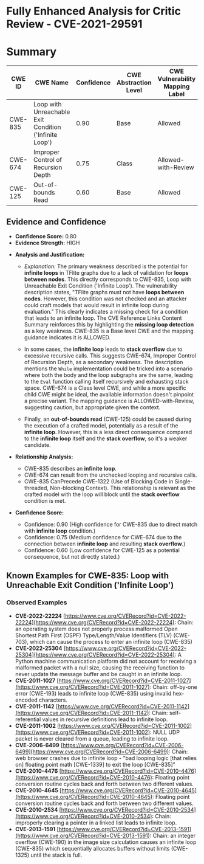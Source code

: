# Fully Enhanced Analysis for Critic Review - CVE-2021-29591

# Summary
| CWE ID | CWE Name | Confidence | CWE Abstraction Level | CWE Vulnerability Mapping Label | CWE-Vulnerability Mapping Notes |
|---|---|---|---|---|---|
| CWE-835 | Loop with Unreachable Exit Condition ('Infinite Loop') | 0.90 | Base | Allowed | Primary CWE |
| CWE-674 | Improper Control of Recursion Depth | 0.75 | Class | Allowed-with-Review | Secondary Candidate |
| CWE-125 | Out-of-bounds Read | 0.60 | Base | Allowed | Secondary Candidate |

## Evidence and Confidence

*   **Confidence Score:** 0.80
*   **Evidence Strength:** HIGH

- **Analysis and Justification:**  
  - *Explanation:* The primary weakness described is the potential for **infinite loops** in TFlite graphs due to a lack of validation for **loops between nodes**. This directly corresponds to CWE-835, Loop with Unreachable Exit Condition ('Infinite Loop'). The vulnerability description states, "TFlite graphs must not have **loops between nodes**. However, this condition was not checked and an attacker could craft models that would result in infinite loop during evaluation." This clearly indicates a missing check for a condition that leads to an infinite loop. The CVE Reference Links Content Summary reinforces this by highlighting the **missing loop detection** as a key weakness. CWE-835 is a Base level CWE and the mapping guidance indicates it is ALLOWED.

  - In some cases, the **infinite loop** leads to **stack overflow** due to excessive recursive calls. This suggests CWE-674, Improper Control of Recursion Depth, as a secondary weakness. The description mentions the `While` implementation could be tricked into a scenario where both the body and the loop subgraphs are the same, leading to the `Eval` function calling itself recursively and exhausting stack space. CWE-674 is a Class level CWE, and while a more specific child CWE might be ideal, the available information doesn't pinpoint a precise variant. The mapping guidance is ALLOWED-with-Review, suggesting caution, but appropriate given the context.

  - Finally, an **out-of-bounds read** (CWE-125) could be caused during the execution of a crafted model, potentially as a result of the **infinite loop**. However, this is a less direct consequence compared to the **infinite loop** itself and the **stack overflow**, so it's a weaker candidate.

- **Relationship Analysis:**
  - CWE-835 describes an **infinite loop**.
  - CWE-674 can result from the unchecked looping and recursive calls.
  - CWE-835 CanPrecede CWE-1322 (Use of Blocking Code in Single-threaded, Non-blocking Context). This relationship is relevant as the crafted model with the loop will block until the **stack overflow** condition is met.

- **Confidence Score:**
  - Confidence: 0.90 (High confidence for CWE-835 due to direct match with **infinite loop** condition.)
  - Confidence: 0.75 (Medium confidence for CWE-674 due to the connection between **infinite loop** and resulting **stack overflow**.)
  - Confidence: 0.60 (Low confidence for CWE-125 as a potential consequence, but not directly stated.)



## Known Examples for CWE-835: Loop with Unreachable Exit Condition ('Infinite Loop')
### Observed Examples
- **CVE-2022-22224** [https://www.cve.org/CVERecord?id=CVE-2022-22224](https://www.cve.org/CVERecord?id=CVE-2022-22224): Chain: an operating system does not properly process malformed Open Shortest Path First (OSPF) Type/Length/Value Identifiers (TLV) (CWE-703), which can cause the process to enter an infinite loop (CWE-835)
- **CVE-2022-25304** [https://www.cve.org/CVERecord?id=CVE-2022-25304](https://www.cve.org/CVERecord?id=CVE-2022-25304): A Python machine communication platform did not account for receiving a malformed packet with a null size, causing the receiving function to never update the message buffer and be caught in an infinite loop.
- **CVE-2011-1027** [https://www.cve.org/CVERecord?id=CVE-2011-1027](https://www.cve.org/CVERecord?id=CVE-2011-1027): Chain: off-by-one error (CWE-193) leads to infinite loop (CWE-835) using invalid hex-encoded characters.
- **CVE-2011-1142** [https://www.cve.org/CVERecord?id=CVE-2011-1142](https://www.cve.org/CVERecord?id=CVE-2011-1142): Chain: self-referential values in recursive definitions lead to infinite loop.
- **CVE-2011-1002** [https://www.cve.org/CVERecord?id=CVE-2011-1002](https://www.cve.org/CVERecord?id=CVE-2011-1002): NULL UDP packet is never cleared from a queue, leading to infinite loop.
- **CVE-2006-6499** [https://www.cve.org/CVERecord?id=CVE-2006-6499](https://www.cve.org/CVERecord?id=CVE-2006-6499): Chain: web browser crashes due to infinite loop - "bad looping logic [that relies on] floating point math [CWE-1339] to exit the loop [CWE-835]"
- **CVE-2010-4476** [https://www.cve.org/CVERecord?id=CVE-2010-4476](https://www.cve.org/CVERecord?id=CVE-2010-4476): Floating point conversion routine cycles back and forth between two different values.
- **CVE-2010-4645** [https://www.cve.org/CVERecord?id=CVE-2010-4645](https://www.cve.org/CVERecord?id=CVE-2010-4645): Floating point conversion routine cycles back and forth between two different values.
- **CVE-2010-2534** [https://www.cve.org/CVERecord?id=CVE-2010-2534](https://www.cve.org/CVERecord?id=CVE-2010-2534): Chain: improperly clearing a pointer in a linked list leads to infinite loop.
- **CVE-2013-1591** [https://www.cve.org/CVERecord?id=CVE-2013-1591](https://www.cve.org/CVERecord?id=CVE-2013-1591): Chain: an integer overflow (CWE-190) in the image size calculation causes an infinite loop (CWE-835) which sequentially allocates buffers without limits (CWE-1325) until the stack is full.
